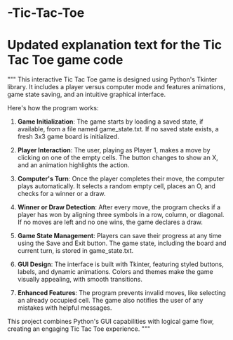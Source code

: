# -Tic-Tac-Toe


# Updated explanation text for the Tic Tac Toe game code
"""
This interactive Tic Tac Toe game is designed using Python's Tkinter library. 
It includes a player versus computer mode and features animations, game state saving, and an intuitive graphical interface.

Here's how the program works:

1. **Game Initialization**: 
   The game starts by loading a saved state, if available, from a file named game_state.txt. 
   If no saved state exists, a fresh 3x3 game board is initialized.

2. **Player Interaction**:
   The user, playing as Player 1, makes a move by clicking on one of the empty cells. 
   The button changes to show an X, and an animation highlights the action.

3. **Computer's Turn**:
   Once the player completes their move, the computer plays automatically. 
   It selects a random empty cell, places an O, and checks for a winner or a draw.

4. **Winner or Draw Detection**:
   After every move, the program checks if a player has won by aligning three symbols in a row, column, or diagonal.
   If no moves are left and no one wins, the game declares a draw.

5. **Game State Management**:
   Players can save their progress at any time using the Save and Exit button. 
   The game state, including the board and current turn, is stored in game_state.txt.

6. **GUI Design**:
   The interface is built with Tkinter, featuring styled buttons, labels, and dynamic animations. 
   Colors and themes make the game visually appealing, with smooth transitions.

7. **Enhanced Features**:
   The program prevents invalid moves, like selecting an already occupied cell. 
   The game also notifies the user of any mistakes with helpful messages.

This project combines Python's GUI capabilities with logical game flow, creating an engaging Tic Tac Toe experience.
"""


